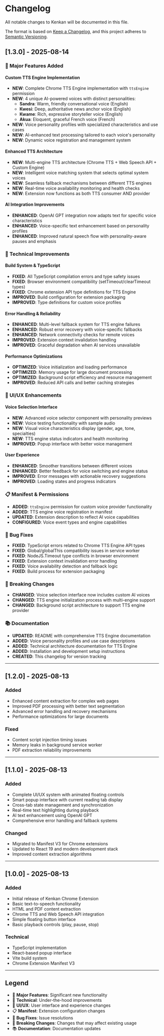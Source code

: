 # Changelog

All notable changes to Kenkan will be documented in this file.

The format is based on [Keep a Changelog](https://keepachangelog.com/en/1.0.0/),
and this project adheres to [Semantic Versioning](https://semver.org/spec/v2.0.0.html).

## [1.3.0] - 2025-08-14

### 🎉 Major Features Added

#### Custom TTS Engine Implementation
- **NEW**: Complete Chrome TTS Engine implementation with `ttsEngine` permission
- **NEW**: 4 unique AI-powered voices with distinct personalities:
  - **Sandra**: Warm, friendly conversational voice (English)
  - **Kwesi**: Deep, authoritative news anchor voice (English)  
  - **Kwame**: Rich, expressive storyteller voice (English)
  - **Akua**: Eloquent, graceful French voice (French)
- **NEW**: Voice personality profiles with specialized characteristics and use cases
- **NEW**: AI-enhanced text processing tailored to each voice's personality
- **NEW**: Dynamic voice registration and management system

#### Enhanced TTS Architecture
- **NEW**: Multi-engine TTS architecture (Chrome TTS + Web Speech API + Custom Engine)
- **NEW**: Intelligent voice matching system that selects optimal system voices
- **NEW**: Seamless fallback mechanisms between different TTS engines
- **NEW**: Real-time voice availability monitoring and health checks
- **NEW**: Extension now functions as both TTS consumer AND provider

#### AI Integration Improvements
- **ENHANCED**: OpenAI GPT integration now adapts text for specific voice characteristics
- **ENHANCED**: Voice-specific text enhancement based on personality profiles
- **ENHANCED**: Improved natural speech flow with personality-aware pauses and emphasis

### 🔧 Technical Improvements

#### Build System & TypeScript
- **FIXED**: All TypeScript compilation errors and type safety issues
- **FIXED**: Browser environment compatibility (setTimeout/clearTimeout types)
- **FIXED**: Chrome extension API type definitions for TTS Engine
- **IMPROVED**: Build configuration for extension packaging
- **IMPROVED**: Type definitions for custom voice profiles

#### Error Handling & Reliability
- **ENHANCED**: Multi-level fallback system for TTS engine failures
- **ENHANCED**: Robust error recovery with voice-specific fallbacks
- **ENHANCED**: Network connectivity checks for remote voices
- **IMPROVED**: Extension context invalidation handling
- **IMPROVED**: Graceful degradation when AI services unavailable

#### Performance Optimizations
- **OPTIMIZED**: Voice initialization and loading performance
- **OPTIMIZED**: Memory usage for large document processing
- **OPTIMIZED**: Background script efficiency and resource management
- **IMPROVED**: Reduced API calls and better caching strategies

### 🎨 UI/UX Enhancements

#### Voice Selection Interface
- **NEW**: Advanced voice selector component with personality previews
- **NEW**: Voice testing functionality with sample audio
- **NEW**: Visual voice characteristics display (gender, age, tone, specialties)
- **NEW**: TTS engine status indicators and health monitoring
- **IMPROVED**: Popup interface with better voice management

#### User Experience
- **ENHANCED**: Smoother transitions between different voices
- **ENHANCED**: Better feedback for voice switching and engine status
- **IMPROVED**: Error messages with actionable recovery suggestions
- **IMPROVED**: Loading states and progress indicators

### 📋 Manifest & Permissions
- **ADDED**: `ttsEngine` permission for custom voice provider functionality
- **ADDED**: TTS engine voice registration in manifest
- **UPDATED**: Extension description to reflect AI voice capabilities
- **CONFIGURED**: Voice event types and engine capabilities

### 🐛 Bug Fixes
- **FIXED**: TypeScript errors related to Chrome TTS Engine API types
- **FIXED**: Global/globalThis compatibility issues in service worker
- **FIXED**: NodeJS.Timeout type conflicts in browser environment
- **FIXED**: Extension context invalidation error handling
- **FIXED**: Voice availability detection and fallback logic
- **FIXED**: Build process for extension packaging

### 🔄 Breaking Changes
- **CHANGED**: Voice selection interface now includes custom AI voices
- **CHANGED**: TTS engine initialization process with multi-engine support
- **CHANGED**: Background script architecture to support TTS engine provider

### 📚 Documentation
- **UPDATED**: README with comprehensive TTS Engine documentation
- **ADDED**: Voice personality profiles and use case descriptions
- **ADDED**: Technical architecture documentation for TTS Engine
- **ADDED**: Installation and development setup instructions
- **CREATED**: This changelog for version tracking

---

## [1.2.0] - 2025-08-13

### Added
- Enhanced content extraction for complex web pages
- Improved PDF processing with better text segmentation
- Advanced error handling and recovery mechanisms
- Performance optimizations for large documents

### Fixed
- Content script injection timing issues
- Memory leaks in background service worker
- PDF extraction reliability improvements

---

## [1.1.0] - 2025-08-13

### Added
- Complete UI/UX system with animated floating controls
- Smart popup interface with current reading tab display
- Cross-tab state management and synchronization
- Real-time text highlighting during playback
- AI text enhancement using OpenAI GPT
- Comprehensive error handling and fallback systems

### Changed
- Migrated to Manifest V3 for Chrome extensions
- Updated to React 19 and modern development stack
- Improved content extraction algorithms

---

## [1.0.0] - 2025-08-13

### Added
- Initial release of Kenkan Chrome Extension
- Basic text-to-speech functionality
- HTML and PDF content extraction
- Chrome TTS and Web Speech API integration
- Simple floating button interface
- Basic playback controls (play, pause, stop)

### Technical
- TypeScript implementation
- React-based popup interface
- Vite build system
- Chrome Extension Manifest V3

---

## Legend

- 🎉 **Major Features**: Significant new functionality
- 🔧 **Technical**: Under-the-hood improvements
- 🎨 **UI/UX**: User interface and experience changes
- 📋 **Manifest**: Extension configuration changes
- 🐛 **Bug Fixes**: Issue resolutions
- 🔄 **Breaking Changes**: Changes that may affect existing usage
- 📚 **Documentation**: Documentation updates